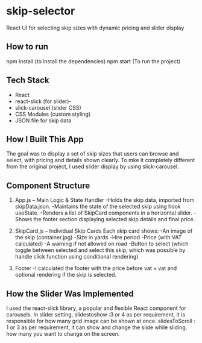 # skip-selector

React UI for selecting skip sizes with dynamic pricing and slider display

## How to run

npm install (to install the dependencies)
npm start (To run the project)

## Tech Stack

- React
- react-slick (for slider)-
- slick-carousel (slider CSS)
- CSS Modules (custom styling)
- JSON file for skip data

## How I Built This App

The goal was to display a set of skip sizes that users can browse and select, with pricing and details shown clearly. To mke it completely different from the original project, I used slider display by using slick-carousel.

## Component Structure

1. App.js – Main Logic & State Handler
   -Holds the skip data, imported from skipData.json.
   -Maintains the state of the selected skip using hook useState.
   -Renders a list of SkipCard components in a horizontal slider.
   -Shows the footer section displaying selected skip details and final price.

2. SkipCard.js – Individual Skip Cards
   Each skip card shows:
   -An image of the skip (container.jpg)
   -Size in yards
   -Hire period
   -Price (with VAT calculated)
   -A warning if not allowed on road
   -Button to select (which toggle between selected and select this skip, which was possible by handle click function using conditional rendering)

3. Footer
   -I calculated the footer with the price before vat + vat and optional rendering if the skip is selected.

## How the Slider Was Implemented

I used the react-slick library, a popular and flexible React component for carousels.
In slider setting, slidestoshow :3 or 4 as per requirement, it is responsible for how many grid image can be shown at once.
slidesToScroll : 1 or 3 as per requirement, it can show and change the slide while sliding, how many you want to change on the screen.
